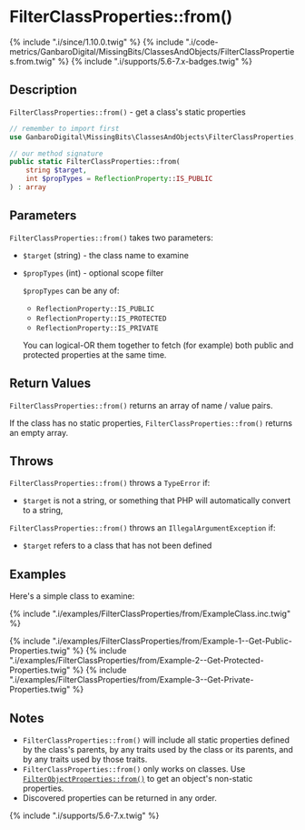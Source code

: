 # FilterClassProperties::from()

{% include ".i/since/1.10.0.twig" %}
{% include ".i/code-metrics/GanbaroDigital/MissingBits/ClassesAndObjects/FilterClassProperties.from.twig" %}
{% include ".i/supports/5.6-7.x-badges.twig" %}

## Description

`FilterClassProperties::from()` - get a class's static properties

```php
// remember to import first
use GanbaroDigital\MissingBits\ClassesAndObjects\FilterClassProperties;

// our method signature
public static FilterClassProperties::from(
    string $target,
    int $propTypes = ReflectionProperty::IS_PUBLIC
) : array
```

## Parameters

`FilterClassProperties::from()` takes two parameters:

* `$target` (string) - the class name to examine
* `$propTypes` (int) - optional scope filter

  `$propTypes` can be any of:

  - `ReflectionProperty::IS_PUBLIC`
  - `ReflectionProperty::IS_PROTECTED`
  - `ReflectionProperty::IS_PRIVATE`

  You can logical-OR them together to fetch (for example) both public and protected properties at the same time.

## Return Values

`FilterClassProperties::from()` returns an array of name / value pairs.

If the class has no static properties, `FilterClassProperties::from()` returns an empty array.

## Throws

`FilterClassProperties::from()` throws a `TypeError` if:

* `$target` is not a string, or something that PHP will automatically convert to a string,

`FilterClassProperties::from()` throws an `IllegalArgumentException` if:

* `$target` refers to a class that has not been defined

## Examples

Here's a simple class to examine:

{% include ".i/examples/FilterClassProperties/from/ExampleClass.inc.twig" %}

{% include ".i/examples/FilterClassProperties/from/Example-1--Get-Public-Properties.twig" %}
{% include ".i/examples/FilterClassProperties/from/Example-2--Get-Protected-Properties.twig" %}
{% include ".i/examples/FilterClassProperties/from/Example-3--Get-Private-Properties.twig" %}

## Notes

* `FilterClassProperties::from()` will include all static properties defined by the class's parents, by any traits used by the class or its parents, and by any traits used by those traits.
* `FilterClassProperties::from()` only works on classes. Use [`FilterObjectProperties::from()`](FilterObjectProperties.from.html) to get an object's non-static properties.
* Discovered properties can be returned in any order.

{% include ".i/supports/5.6-7.x.twig" %}
